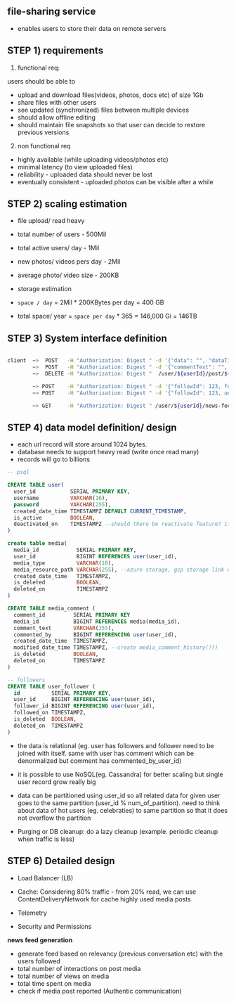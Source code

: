 file-sharing service
--------------------------
- enables users to store their data on remote servers

STEP 1) requirements
---

1. functional req: 

users should be able to 
- upload and download files(videos, photos, docs etc) of size 1Gb
- share files with other users
- see updated (synchronized) files between multiple devices
- should allow offline editing
- should maintain file snapshots so that user can decide to restore previous 
versions 

2. non functional req
- highly available (while uploading videos/photos etc)
- minimal latency (to view uploaded files)
- reliability - uploaded data should never be lost
- eventually consistent - uploaded photos can be visible after a while

STEP 2) scaling estimation
----

- file upload/ read heavy
- total number of users - 500Mil
- total active users/ day - 1Mil
- new photos/ videos pers day - 2Mil
- average photo/ video size - 200KB

- storage estimation
- `space / day` = 2Mil * 200KBytes per day = 400 GB
- total space/ year = `space per day` * 365 = 146,000 Gi = 146TB

STEP 3) System interface definition
--

```bash

client  ~>  POST   -H "Authorization: Digest " -d '{"data": "", "dataTitle": "", "dataType": "png"}' /user/${userId}/post
        ~>  POST   -H "Authorization: Digest " -d '{"commentText": "", "dateTime": "2020-06-20T00:00:00-0700[utz]"}' /user/${userId}/${mediaId}
        ~>  DELETE -H "Authorization: Digest "  /user/${userId}/post/${photoId}

        ~> POST    -H "Authorization: Digest " -d '{"followId": 123, followedDateTime: "yyyy-MM-ddThh:mm:ssZone"}'   /user/${userId}/follow
        ~> POST    -H "Authorization: Digest " -d '{"followId": 123, unfollowedDateTime: "yyyy-MM-ddThh:mm:ssZone"}' /user/${userId}/unfollow

        ~> GET     -H "Authorization: Digest " /user/${userId}/news-feed
```

STEP 4) data model definition/ design
-----------

- each url record will store around 1024 bytes.
- database needs to support heavy read (write once read many)
- records will go to billions

```sql
-- psql

CREATE TABLE user(
  user_id           SERIAL PRIMARY KEY,
  username          VARCHAR(16),
  password          VARCHAR(255),
  created_date_time TIMESTAMPZ DEFAULT CURRENT_TIMESTAMP,
  is_active         BOOLEAN,
  deactivated_on    TIMESTAMPZ --should there be reactivate feature? if so CREATE TABLE user_activity
)

create table media(
  media_id            SERIAL PRIMARY KEY,
  user_id             BIGINT REFERENCES user(user_id),
  media_type          VARCHAR(10),
  media_resource_path VARCHAR(255), --azure storage, gcp storage link etc
  created_date_time   TIMESTAMPZ,
  is_deleted          BOOLEAN,
  deleted_on          TIMESTAMPZ
)

CREATE TABLE media_comment (
  comment_id         SERIAL PRIMARY KEY
  media_id           BIGINT REFERENCES media(media_id),
  comment_text       VARCHAR(255),
  commented_by       BIGINT REFERENCING user(user_id),
  created_date_time  TIMESTAMPZ,
  modified_date_time TIMESTAMPZ, --create media_comment_history(??)
  is_deleted         BOOLEAN,
  deleted_on         TIMESTAMPZ
)

-- followers
CREATE TABLE user_follower (
  id          SERIAL PRIMARY KEY,
  user_id     BIGINT REFERENCING user(user_id),
  follower_id BIGINT REFERENCING user(user_id),
  followed_on TIMESTAMPZ,
  is_deleted  BOOLEAN,
  deleted_on  TIMESTAMPZ
)
```

- the data is relational (eg. user has followers and follower need to be joined with itself. same with user has comment
which can be denormalized but comment has commented_by_user_id)
- it is possible to use NoSQL(eg. Cassandra) for better scaling but single user record grow really big 
- data can be partitioned using user_id so all related data for given user goes to the same partition (user_id % num_of_partition). 
need to think about data of hot users (eg. celebraties) to same partition so that it does not overflow the partition

- Purging or DB cleanup: do a lazy cleanup (example. periodic cleanup when traffic is less)

STEP 6) Detailed design
--

- Load Balancer (LB)
- Cache: 
Considering 80% traffic - from 20% read, we can use ContentDeliveryNetwork for cache highly used media posts

- Telemetry
- Security and Permissions

**news feed generation**
- generate feed based on relevancy (previous conversation etc) with the users followed
- total number of interactions on post media
- total number of views on media
- total time spent on media
- check if media post reported (Authentic communication)
